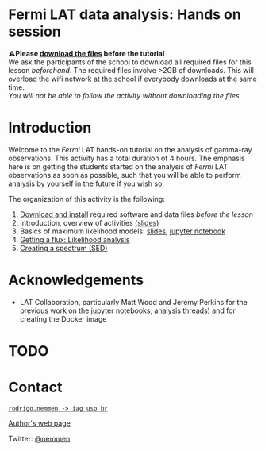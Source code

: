 Fermi LAT data analysis: Hands on session
==============================================

**⚠️Please [download the files](./pre-requisites.md) before the tutorial**  
We ask the participants of the school to download all required files for this lesson *beforehand*. The required files involve >2GB of downloads. This will overload the wifi network at the school if everybody downloads at the same time.   
*You will not be able to follow the activity without downloading the files*

# Introduction

Welcome to the *Fermi* LAT hands-on tutorial on the analysis of gamma-ray observations. This activity has a total duration of 4 hours. The emphasis here is on getting the students started on the analysis of *Fermi* LAT observations as soon as possible, such that you will be able to perform analysis by yourself in the future if you wish so. 

The organization of this activity is the following:

1. [Download and install](./pre-requisites.md) required software and data files *before the lesson*
2. Introduction, overview of activities [(slides)](https://speakerdeck.com/rsnemmen/analysis-of-fermi-lat-data-hands-on-day-1)
3. Basics of maximum likelihood models: [slides](https://speakerdeck.com/rsnemmen/analysis-of-fermi-lat-data-day-2), [jupyter notebook](./fermi_likelihood_lecture.ipynb)
4. [Getting a flux: Likelihood analysis](./likelihood.md)
5. [Creating a spectrum (SED)](./sed.md)

# Acknowledgements

- LAT Collaboration, particularly Matt Wood and Jeremy Perkins for the previous work on the jupyter notebooks, [analysis threads](https://fermi.gsfc.nasa.gov/ssc/data/analysis/scitools/)) and for creating the Docker image

# TODO


# Contact 

[`rodrigo.nemmen -> iag usp br`](http://rodrigonemmen.com/contact)

[Author's web page](https://rodrigonemmen.com/)

Twitter: [@nemmen](https://twitter.com/nemmen)